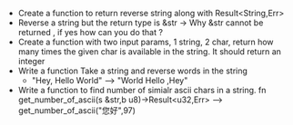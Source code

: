 - Create a function to return reverse string along with Result<String,Err>
- Reverse a string but the return type is &str  -> Why &str cannot be returned , if yes how can you do that ?
- Create a function with two input params, 1 string, 2 char, return how many times the given char is available in the string. It should return an integer
- Write a function Take a string and reverse words in the string
    - "Hey, Hello World" --> "World Hello ,Hey"
- Write a function to find number of simialr ascii chars in a string.
    fn get_number_of_ascii(s &str,b u8)->Result<u32,Err> --> get_number_of_ascii("您好",97)
